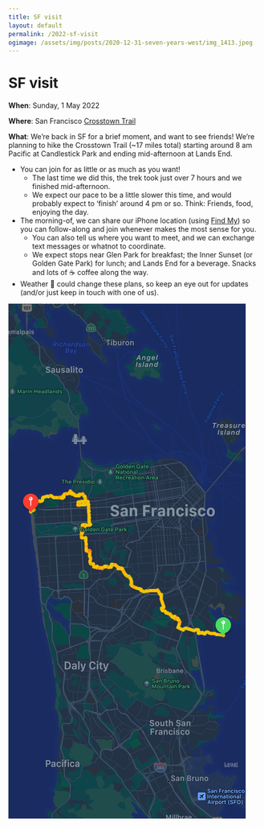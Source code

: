 ```yaml
---
title: SF visit
layout: default
permalink: /2022-sf-visit
ogimage: /assets/img/posts/2020-12-31-seven-years-west/img_1413.jpeg
---
```

# SF visit

**When**: Sunday, 1 May 2022

**Where**: San Francisco [Crosstown Trail](https://crosstowntrail.org/)

**What**: We’re back in SF for a brief moment, and want to see friends! We’re planning to hike the Crosstown Trail (~17 miles total) starting around 8 am Pacific at Candlestick Park and ending mid-afternoon at Lands End.

* You can join for as little or as much as you want!
  * The last time we did this, the trek took just over 7 hours and we finished mid-afternoon.
  * We expect our pace to be a little slower this time, and would probably expect to ‘finish’ around 4 pm or so. Think: Friends, food, enjoying the day.
* The morning-of, we can share our iPhone location (using [Find My](https://support.apple.com/en-us/HT210514)) so you can follow-along and join whenever makes the most sense for you.
  * You can also tell us where you want to meet, and we can exchange text messages or whatnot to coordinate.
  * We expect stops near Glen Park for breakfast; the Inner Sunset (or Golden Gate Park) for lunch; and Lands End for a beverage. Snacks and lots of ☕ coffee along the way.
* Weather  could change these plans, so keep an eye out for updates (and/or just keep in touch with one of us).

![Screenshot of last trip](/2022-sf-visit/9CF6F672-EB86-4C2E-A73F-AE4350235A54.jpeg)

